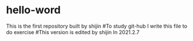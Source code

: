 # hello-word
This is the first repository built by shijin
#To study git-hub I write this file to do exercise
#This version is  edited by shijin In 2021.2.7
